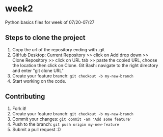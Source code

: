 # week2
Python basics files for week of 07/20-07/27

## Steps to clone the project 
1. Copy the url of the repository ending with .git
2. GitHub Desktop: Current Repository >> click on Add drop down >> Clone Repository >> click on URL tab >> paste the copied URL, choose the location then click on Clone.
  Git Bash: navigate to the right directory and enter "git clone URL" 
3. Create your feature branch: `git checkout -b my-new-branch`
4. Start working on the code.


## Contributing

1. Fork it!
2. Create your feature branch: `git checkout -b my-new-branch`
3. Commit your changes: `git commit -am 'Add some feature'`
4. Push to the branch: `git push origin my-new-feature`
5. Submit a pull request :D
